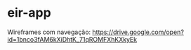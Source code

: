 # eir-app

Wireframes com navegação: https://drive.google.com/open?id=1bnco3fAM6kXiDhtK_71qROMFXhKXkyEk
